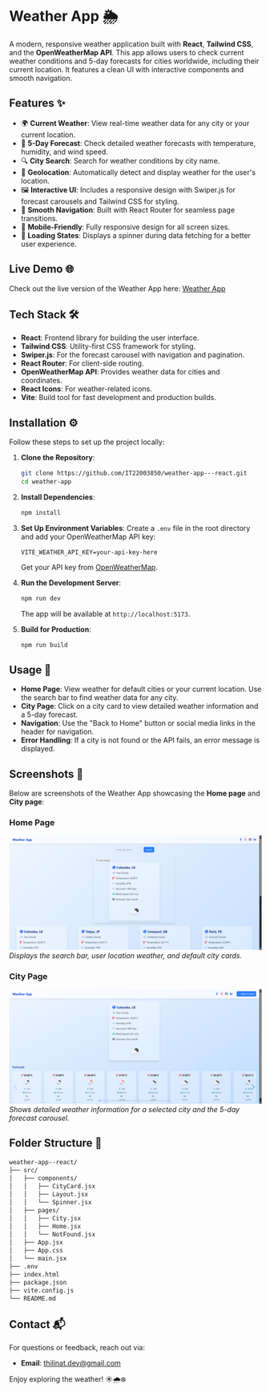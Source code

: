 # Weather App 🌦️

A modern, responsive weather application built with **React**, **Tailwind CSS**, and the **OpenWeatherMap API**. This app allows users to check current weather conditions and 5-day forecasts for cities worldwide, including their current location. It features a clean UI with interactive components and smooth navigation.

## Features ✨

- 🌍 **Current Weather**: View real-time weather data for any city or your current location.
- 📅 **5-Day Forecast**: Check detailed weather forecasts with temperature, humidity, and wind speed.
- 🔍 **City Search**: Search for weather conditions by city name.
- 📍 **Geolocation**: Automatically detect and display weather for the user's location.
- 🖼️ **Interactive UI**: Includes a responsive design with Swiper.js for forecast carousels and Tailwind CSS for styling.
- 🚀 **Smooth Navigation**: Built with React Router for seamless page transitions.
- 📱 **Mobile-Friendly**: Fully responsive design for all screen sizes.
- 🔄 **Loading States**: Displays a spinner during data fetching for a better user experience.

## Live Demo 🌐

Check out the live version of the Weather App here: [Weather App](https://weather-app-thilina.netlify.app/)

## Tech Stack 🛠️

- **React**: Frontend library for building the user interface.
- **Tailwind CSS**: Utility-first CSS framework for styling.
- **Swiper.js**: For the forecast carousel with navigation and pagination.
- **React Router**: For client-side routing.
- **OpenWeatherMap API**: Provides weather data for cities and coordinates.
- **React Icons**: For weather-related icons.
- **Vite**: Build tool for fast development and production builds.

## Installation ⚙️

Follow these steps to set up the project locally:

1. **Clone the Repository**:
   ```bash
   git clone https://github.com/IT22003850/weather-app---react.git
   cd weather-app
   ```

2. **Install Dependencies**:
   ```bash
   npm install
   ```

3. **Set Up Environment Variables**:
   Create a `.env` file in the root directory and add your OpenWeatherMap API key:
   ```env
   VITE_WEATHER_API_KEY=your-api-key-here
   ```
   Get your API key from [OpenWeatherMap](https://openweathermap.org/api).

4. **Run the Development Server**:
   ```bash
   npm run dev
   ```
   The app will be available at `http://localhost:5173`.

5. **Build for Production**:
   ```bash
   npm run build
   ```

## Usage 📖

- **Home Page**: View weather for default cities or your current location. Use the search bar to find weather data for any city.
- **City Page**: Click on a city card to view detailed weather information and a 5-day forecast.
- **Navigation**: Use the "Back to Home" button or social media links in the header for navigation.
- **Error Handling**: If a city is not found or the API fails, an error message is displayed.

## Screenshots 📸

Below are screenshots of the Weather App showcasing the **Home page** and **City page**:

### Home Page
![Home Page](screenshots/home-page.png)
*Displays the search bar, user location weather, and default city cards.*

### City Page
![City Page](screenshots/city-page.png)
*Shows detailed weather information for a selected city and the 5-day forecast carousel.*

## Folder Structure 📁

```
weather-app--react/
├── src/
│   ├── components/
│   │   ├── CityCard.jsx
│   │   ├── Layout.jsx
│   │   └── Spinner.jsx
│   ├── pages/
│   │   ├── City.jsx
│   │   ├── Home.jsx
│   │   └── NotFound.jsx
│   ├── App.jsx
│   ├── App.css
│   └── main.jsx
├── .env
├── index.html
├── package.json
├── vite.config.js
└── README.md
```


## Contact 📬

For questions or feedback, reach out via:

- **Email**: thilinat.dev@gmail.com

Enjoy exploring the weather! ☀️🌧️❄️